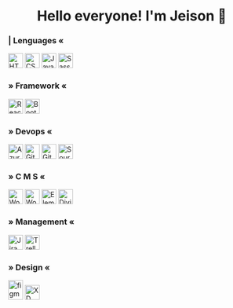 
<h1 align="center">Hello everyone! I'm Jeison 👋</h1>

<h3 align="left"> | Lenguages «</h3>
<p align="left">
      <img
      src="https://cdn-icons-png.flaticon.com/512/1051/1051277.png"
      alt="HTML"
      width="30"
      height="30 "
      />
      <img
      src="https://cdn-icons-png.flaticon.com/512/732/732190.png"
      alt="CSS"
      width="30"
      height="30"
      />
      <img
      src="https://cdn.worldvectorlogo.com/logos/javascript-1.svg"
      alt="JavaScript"
      width="30"
      height="30"
      />
      <img
        src="https://www.vectorlogo.zone/logos/sass-lang/sass-lang-icon.svg"
        alt="Sass"
        width="30"
        height="30"
      />
</p>
<h3 align="left">» Framework «</h3>
 <p align="left">
<img
  src="https://cdn.worldvectorlogo.com/logos/react-2.svg"
  alt="React"
  width="30"
  height="30"
/>
<img
  src="https://cdn-icons-png.flaticon.com/512/5968/5968672.png"
  alt="Bootstrap"
  width="30"
  height="30"
/>
</p>
<h3 align="left">» Devops «</h3>
 <p align="left">
<img
  src="https://www.vectorlogo.zone/logos/microsoft_azure/microsoft_azure-icon.svg"
  alt="Azure"
  width="30"
  height="30"
/>   <img
  src="https://www.vectorlogo.zone/logos/git-scm/git-scm-icon.svg"
  alt="Git"
  width="30"
  height="30"
/>
<img
  src="https://cdn.iconscout.com/icon/free/png-256/developer-tool-1889493-1597553.png"
  alt="GitHub"
  width="30"
  height="30"
/>
<img
  src="https://cdn.iconscout.com/icon/free/png-256/sourcetree-3521724-2945168.png"
  alt="SourceTree"
  width="30"
  height="30"
/>

</P>
<h3 align="left">» C M S «</h3>
 <p align="left">
<img
  src="https://cdn.worldvectorlogo.com/logos/wordpress-icon-1.svg"
  alt="Wordpress"
  width="30"
  height="30"
/>   <img
  src="https://cdn.worldvectorlogo.com/logos/woocommerce.svg"
  alt="WooCommerce"
  width="30"
  height="30"
/>   <img
  src="https://cdn-icons-png.flaticon.com/512/5968/5968699.png"
  alt="Elementor"
  width="30"
  height="30"
/>
<img
  src="https://www.cursowp-online.com//wp-content/uploads/2019/09/logo-divi-512px.png"
  alt="Divi"
  width="30"
  height="30"
/>
</p>
<h3 align="left">» Management «</h3>
 <p align="left">
<img
  src="https://cdn.worldvectorlogo.com/logos/jira-3.svg"
  alt="Jira"
  width="30"
  height="30"
/>   <img
  src="https://cdn.worldvectorlogo.com/logos/trello.svg"
  alt="Trello"
  width="30"
  height="30"
/>
</p>
<h3 align="left">» Design «</h3>
 <p align="left">
<img
  src="https://www.vectorlogo.zone/logos/figma/figma-icon.svg"
  alt="figma"
  width="30"
  height="40"
/>   <img
  src="https://cdn.worldvectorlogo.com/logos/adobe-xd-2.svg"
  alt="XD"
  width="30"
  height="30"
/>
</p>
